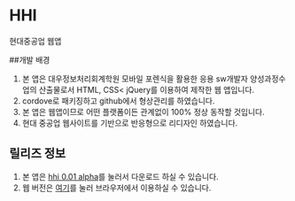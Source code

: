 # HHI
현대중공업 웹앱

##개발 배경
1. 본 앱은 대우정보처리회계학원 모바일 포렌식을 활용한 응용 sw개발자 양성과정수업의 산출물로서 HTML, CSS< jQuery를 이용하여 제작한 웹 앱입니다.
2. cordove로 패키징하고 github에서 형상관리를 하였습니다.
3. 본 앱은 웹앱이므로 어떤 플랫폼이든 관계없이 100% 정상 동작할 것입니다.
4. 현대 중공업 웹사이트를 기반으로 반응형으로 리디자인 하였습니다. 



## 릴리즈 정보
1. 본 앱은 [hhi 0.01 alpha]()를 눌러서 다운로드 하실 수 있습니다. 
2. 웹 버전은 [여기](http://jhg097.dothome.co.kr/hhi)를 눌러 브라우저에서 이용하실 수 있습니다. 
